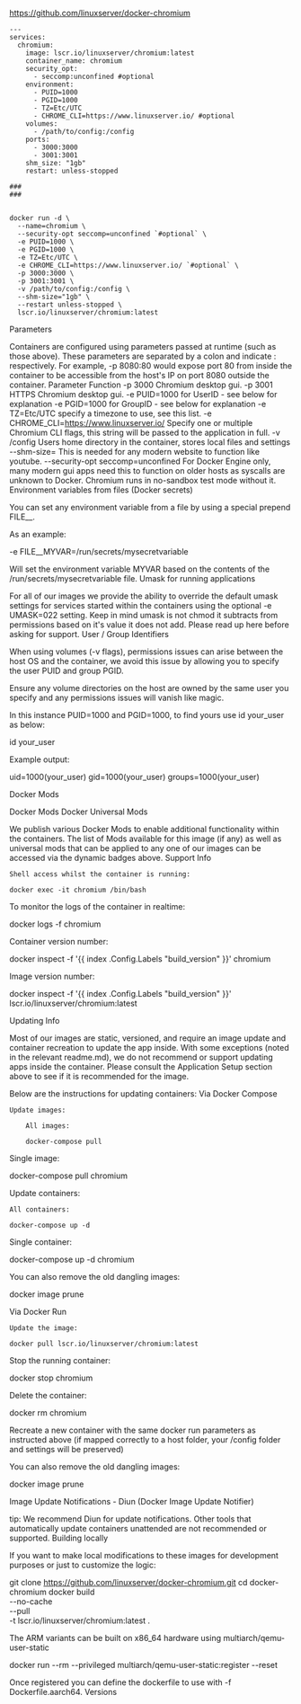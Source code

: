 

https://github.com/linuxserver/docker-chromium

```
---
services:
  chromium:
    image: lscr.io/linuxserver/chromium:latest
    container_name: chromium
    security_opt:
      - seccomp:unconfined #optional
    environment:
      - PUID=1000
      - PGID=1000
      - TZ=Etc/UTC
      - CHROME_CLI=https://www.linuxserver.io/ #optional
    volumes:
      - /path/to/config:/config
    ports:
      - 3000:3000
      - 3001:3001
    shm_size: "1gb"
    restart: unless-stopped

###
###


docker run -d \
  --name=chromium \
  --security-opt seccomp=unconfined `#optional` \
  -e PUID=1000 \
  -e PGID=1000 \
  -e TZ=Etc/UTC \
  -e CHROME_CLI=https://www.linuxserver.io/ `#optional` \
  -p 3000:3000 \
  -p 3001:3001 \
  -v /path/to/config:/config \
  --shm-size="1gb" \
  --restart unless-stopped \
  lscr.io/linuxserver/chromium:latest

```

Parameters

Containers are configured using parameters passed at runtime (such as those above). These parameters are separated by a colon and indicate <external>:<internal> respectively. For example, -p 8080:80 would expose port 80 from inside the container to be accessible from the host's IP on port 8080 outside the container.
Parameter 	Function
-p 3000 	Chromium desktop gui.
-p 3001 	HTTPS Chromium desktop gui.
-e PUID=1000 	for UserID - see below for explanation
-e PGID=1000 	for GroupID - see below for explanation
-e TZ=Etc/UTC 	specify a timezone to use, see this list.
-e CHROME_CLI=https://www.linuxserver.io/ 	Specify one or multiple Chromium CLI flags, this string will be passed to the application in full.
-v /config 	Users home directory in the container, stores local files and settings
--shm-size= 	This is needed for any modern website to function like youtube.
--security-opt seccomp=unconfined 	For Docker Engine only, many modern gui apps need this to function on older hosts as syscalls are unknown to Docker. Chromium runs in no-sandbox test mode without it.
Environment variables from files (Docker secrets)

You can set any environment variable from a file by using a special prepend FILE__.

As an example:

-e FILE__MYVAR=/run/secrets/mysecretvariable

Will set the environment variable MYVAR based on the contents of the /run/secrets/mysecretvariable file.
Umask for running applications

For all of our images we provide the ability to override the default umask settings for services started within the containers using the optional -e UMASK=022 setting. Keep in mind umask is not chmod it subtracts from permissions based on it's value it does not add. Please read up here before asking for support.
User / Group Identifiers

When using volumes (-v flags), permissions issues can arise between the host OS and the container, we avoid this issue by allowing you to specify the user PUID and group PGID.

Ensure any volume directories on the host are owned by the same user you specify and any permissions issues will vanish like magic.

In this instance PUID=1000 and PGID=1000, to find yours use id your_user as below:

id your_user

Example output:

uid=1000(your_user) gid=1000(your_user) groups=1000(your_user)

Docker Mods

Docker Mods Docker Universal Mods

We publish various Docker Mods to enable additional functionality within the containers. The list of Mods available for this image (if any) as well as universal mods that can be applied to any one of our images can be accessed via the dynamic badges above.
Support Info

    Shell access whilst the container is running:

    docker exec -it chromium /bin/bash

To monitor the logs of the container in realtime:

docker logs -f chromium

Container version number:

docker inspect -f '{{ index .Config.Labels "build_version" }}' chromium

Image version number:

docker inspect -f '{{ index .Config.Labels "build_version" }}' lscr.io/linuxserver/chromium:latest

Updating Info

Most of our images are static, versioned, and require an image update and container recreation to update the app inside. With some exceptions (noted in the relevant readme.md), we do not recommend or support updating apps inside the container. Please consult the Application Setup section above to see if it is recommended for the image.

Below are the instructions for updating containers:
Via Docker Compose

    Update images:

        All images:

        docker-compose pull

Single image:

docker-compose pull chromium

Update containers:

    All containers:

    docker-compose up -d

Single container:

docker-compose up -d chromium

You can also remove the old dangling images:

docker image prune

Via Docker Run

    Update the image:

    docker pull lscr.io/linuxserver/chromium:latest

Stop the running container:

docker stop chromium

Delete the container:

docker rm chromium

Recreate a new container with the same docker run parameters as instructed above (if mapped correctly to a host folder, your /config folder and settings will be preserved)

You can also remove the old dangling images:

docker image prune

Image Update Notifications - Diun (Docker Image Update Notifier)

tip: We recommend Diun for update notifications. Other tools that automatically update containers unattended are not recommended or supported.
Building locally

If you want to make local modifications to these images for development purposes or just to customize the logic:

git clone https://github.com/linuxserver/docker-chromium.git
cd docker-chromium
docker build \
  --no-cache \
  --pull \
  -t lscr.io/linuxserver/chromium:latest .

The ARM variants can be built on x86_64 hardware using multiarch/qemu-user-static

docker run --rm --privileged multiarch/qemu-user-static:register --reset

Once registered you can define the dockerfile to use with -f Dockerfile.aarch64.
Versions
